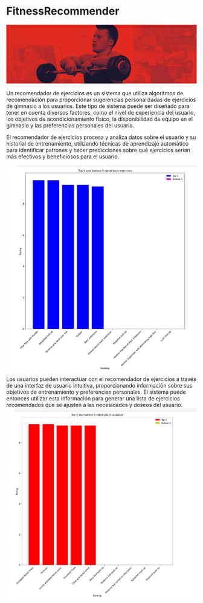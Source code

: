 # FitnessRecommender
<img src="https://github.com/ErikFantomex/FitnessRecommender/blob/main/red-gym-banner.jpg" alt="Anuncio">

Un recomendador de ejercicios es un sistema que utiliza algoritmos de recomendación para proporcionar sugerencias personalizadas de ejercicios de gimnasio a los usuarios. Este tipo de sistema puede ser diseñado para tener en cuenta diversos factores, como el nivel de experiencia del usuario, los objetivos de acondicionamiento físico, la disponibilidad de equipo en el gimnasio y las preferencias personales del usuario.

El recomendador de ejercicios procesa y analiza datos sobre el usuario y su historial de entrenamiento, utilizando técnicas de aprendizaje automático para identificar patrones y hacer predicciones sobre qué ejercicios serían más efectivos y beneficiosos para el usuario.

<img src="https://github.com/ErikFantomex/FitnessRecommender/blob/main/reco1.png" alt="banner"/>

Los usuarios pueden interactuar con el recomendador de ejercicios a través de una interfaz de usuario intuitiva, proporcionando información sobre sus objetivos de entrenamiento y preferencias personales. El sistema puede entonces utilizar esta información para generar una lista de ejercicios recomendados que se ajusten a las necesidades y deseos del usuario.
<img src="https://github.com/ErikFantomex/FitnessRecommender/blob/main/reco.png" alt="banner"/>
